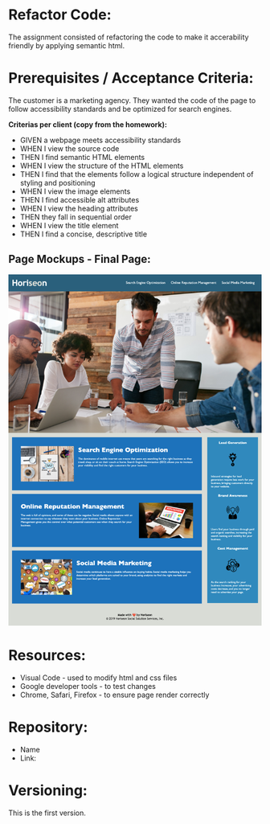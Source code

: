 # Refactor Code:

The assignment consisted of refactoring the code to make it accerability friendly by applying semantic html.

# Prerequisites / Acceptance Criteria:

The customer is a marketing agency. They wanted the code of the page to follow accessibility standards and be optimized for search engines.

**Criterias per client (copy from the homework):**
* GIVEN a webpage meets accessibility standards
* WHEN I view the source code
* THEN I find semantic HTML elements
* WHEN I view the structure of the HTML elements
* THEN I find that the elements follow a logical structure independent of styling and positioning
* WHEN I view the image elements
* THEN I find accessible alt attributes
* WHEN I view the heading attributes
* THEN they fall in sequential order
* WHEN I view the title element
* THEN I find a concise, descriptive title

## Page Mockups - Final Page:
![Horisean Optimized Page](./assets/images/Horiseaon_Code_Refactor_JSR_Work.png)


# Resources:
* Visual Code - used to modify html and css files
* Google developer tools - to test changes
* Chrome, Safari, Firefox - to ensure page render correctly

# Repository:
* Name
* Link:

# Versioning:

This is the first version.

